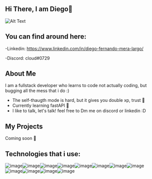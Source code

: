 ## Hi There, I am Diego🖖
![Alt Text](https://media.giphy.com/media/jIqh3ym2s7GU/giphy.gif)
## You can find around here:
 -Linkedin: https://www.linkedin.com/in/diego-fernando-mera-largo/
 
 -Discord: cloud#0729
 
 ## About Me 

I am a fullstack developer who learns to code not actually coding, but bugging  all the mess that i do :)

 - The self-thaugth mode is hard, but it gives you double xp, trust 🧠
 - Currently learning fastAPI 🌱
 - I like to talk, let's talk! feel free to Dm me on discord or linkedin :D
  
 ## My Projects
 
 Coming soon 🐸
 
 ## Technologies that i use:
 
 ![image](https://img.shields.io/badge/CSS3-1572B6?style=for-the-badge&logo=css3&logoColor=white)![image](https://img.shields.io/badge/HTML5-E34F26?style=for-the-badge&logo=html5&logoColor=white})![image](https://img.shields.io/badge/JavaScript-323330?style=for-the-badge&logo=javascript&logoColor=F7DF1E)![image](https://img.shields.io/badge/Python-FFD43B?style=for-the-badge&logo=python&logoColor=blue)![image](https://img.shields.io/badge/Babel-F9DC3E?style=for-the-badge&logo=babel&logoColor=white)![image](https://img.shields.io/badge/Django-092E20?style=for-the-badge&logo=django&logoColor=green)![image](https://img.shields.io/badge/Flask-000000?style=for-the-badge&logo=flask&logoColor=white)![image](https://img.shields.io/badge/npm-CB3837?style=for-the-badge&logo=npm&logoColor=white)![image](https://img.shields.io/badge/React-20232A?style=for-the-badge&logo=react&logoColor=61DAFB)![image](https://img.shields.io/badge/GIT-E44C30?style=for-the-badge&logo=git&logoColor=white)![image]( 	https://img.shields.io/badge/Webpack-8DD6F9?style=for-the-badge&logo=Webpack&logoColor=white)![image](https://img.shields.io/badge/Figma-F24E1E?style=for-the-badge&logo=figma&logoColor=white)
